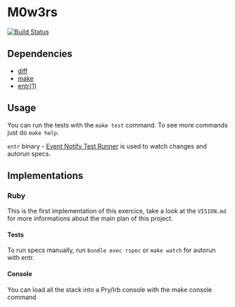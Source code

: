 M0w3rs
======

[![Build Status](https://travis-ci.org/chussenot/m0w3rs.svg?branch=master)](https://travis-ci.org/chussenot/m0w3rs)

Dependencies
------------

* [diff](https://web.cs.dal.ca/~johnston/unix/diff.html)
* [make](https://www.gnu.org/software/make/manual/make.html)
* [entr(1)](http://entrproject.org/)

Usage
-----

You can run the tests with the `make test` command.
To see more commands just do `make help`.

`entr` binary - [Event Notify Test Runner](https://bitbucket.org/eradman/entr/)
is used to watch changes and autorun specs.

Implementations
---------------

### Ruby

This is the first implementation of this exercice, take a look at the `VISION.md`
for more informations about the main plan of this project.

#### Tests
To run specs manually, run `bundle exec rspec`
or `make watch` for autorun with entr.

#### Console
You can load all the stack into a Pry/Irb console with the make console command
